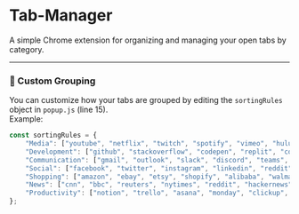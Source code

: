# Tab-Manager

A simple Chrome extension for organizing and managing your open tabs by category.

---

### 🔧 Custom Grouping

You can customize how your tabs are grouped by editing the `sortingRules` object in `popup.js` (line 15).  
Example:

```js
const sortingRules = {
    "Media": ["youtube", "netflix", "twitch", "spotify", "vimeo", "hulu", "disney"],
    "Development": ["github", "stackoverflow", "codepen", "replit", "codesandbox", "jsfiddle", "gitlab"],
    "Communication": ["gmail", "outlook", "slack", "discord", "teams", "zoom", "telegram"],
    "Social": ["facebook", "twitter", "instagram", "linkedin", "reddit", "tiktok"],
    "Shopping": ["amazon", "ebay", "etsy", "shopify", "alibaba", "walmart"],
    "News": ["cnn", "bbc", "reuters", "nytimes", "reddit", "hackernews"],
    "Productivity": ["notion", "trello", "asana", "monday", "clickup", "todoist"]
};

